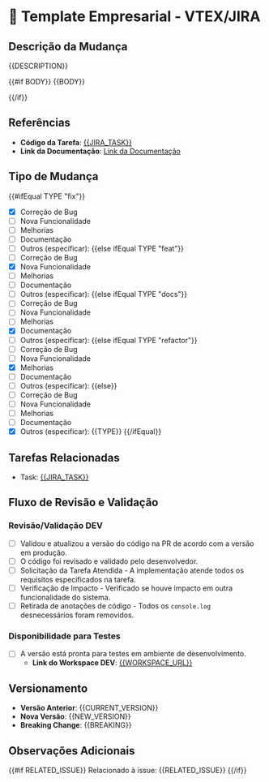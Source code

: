 # 🏢 Template Empresarial - VTEX/JIRA

## Descrição da Mudança

{{DESCRIPTION}}

{{#if BODY}}
{{BODY}}

{{/if}}
## Referências

- **Código da Tarefa**: [{{JIRA_TASK}}]({{JIRA_URL}})
- **Link da Documentação**: [Link da Documentação]({{DOC_URL}})

## Tipo de Mudança

{{#ifEqual TYPE "fix"}}
- [x] Correção de Bug
- [ ] Nova Funcionalidade
- [ ] Melhorias
- [ ] Documentação
- [ ] Outros (especificar):
{{else ifEqual TYPE "feat"}}
- [ ] Correção de Bug
- [x] Nova Funcionalidade
- [ ] Melhorias
- [ ] Documentação
- [ ] Outros (especificar):
{{else ifEqual TYPE "docs"}}
- [ ] Correção de Bug
- [ ] Nova Funcionalidade
- [ ] Melhorias
- [x] Documentação
- [ ] Outros (especificar):
{{else ifEqual TYPE "refactor"}}
- [ ] Correção de Bug
- [ ] Nova Funcionalidade
- [x] Melhorias
- [ ] Documentação
- [ ] Outros (especificar):
{{else}}
- [ ] Correção de Bug
- [ ] Nova Funcionalidade
- [ ] Melhorias
- [ ] Documentação
- [x] Outros (especificar): {{TYPE}}
{{/ifEqual}}

## Tarefas Relacionadas

- Task: [{{JIRA_TASK}}]({{JIRA_URL}})

## Fluxo de Revisão e Validação

### Revisão/Validação DEV

- [ ] Validou e atualizou a versão do código na PR de acordo com a versão em produção.
- [ ] O código foi revisado e validado pelo desenvolvedor.
- [ ] Solicitação da Tarefa Atendida - A implementação atende todos os requisitos especificados na tarefa.
- [ ] Verificação de Impacto - Verificado se houve impacto em outra funcionalidade do sistema.
- [ ] Retirada de anotações de código - Todos os `console.log` desnecessários foram removidos.

### Disponibilidade para Testes

- [ ] A versão está pronta para testes em ambiente de desenvolvimento.
  - **Link do Workspace DEV**: [{{WORKSPACE_URL}}]({{WORKSPACE_URL}})

## Versionamento

- **Versão Anterior**: {{CURRENT_VERSION}}
- **Nova Versão**: {{NEW_VERSION}}
- **Breaking Change**: {{BREAKING}}

## Observações Adicionais

{{#if RELATED_ISSUE}}
Relacionado à issue: {{RELATED_ISSUE}}
{{/if}}

<!-- Adicione quaisquer comentários ou detalhes adicionais relevantes para o Pull Request. -->
